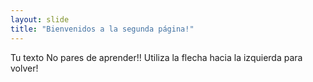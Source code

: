 ```yaml
---
layout: slide
title: "Bienvenidos a la segunda página!"
---
```

Tu texto
No pares de aprender!!
Utiliza la flecha hacia la izquierda para volver!
